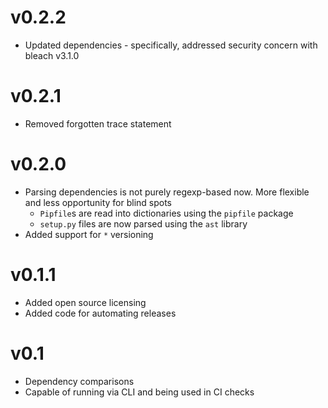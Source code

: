 # v0.2.2 #
* Updated dependencies - specifically, addressed security concern with bleach v3.1.0

# v0.2.1 #
* Removed forgotten trace statement

# v0.2.0 #
* Parsing dependencies is not purely regexp-based now. More flexible and
less opportunity for blind spots
    * `Pipfile`s are read into dictionaries using the `pipfile` package
    * `setup.py` files are now parsed using the `ast` library
* Added support for `*` versioning

# v0.1.1 #
* Added open source licensing
* Added code for automating releases

# v0.1 #
* Dependency comparisons
* Capable of running via CLI and being used in CI checks
